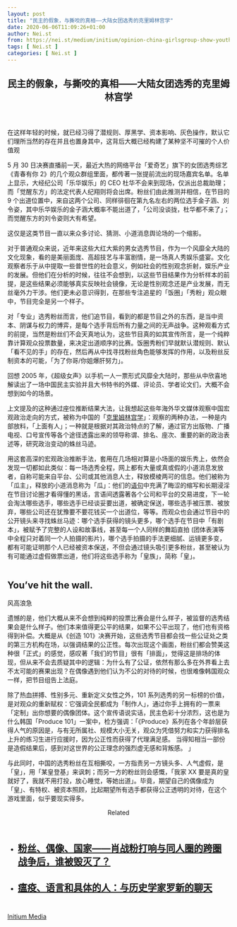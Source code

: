 ```yaml
---
layout: post
title: "民主的假象，与撕咬的真相——大陆女团选秀的克里姆林宫学"
date: 2020-06-06T11:09:26+01:00
author: Nei.st
from: https://nei.st/medium/initium/opinion-china-girlsgroup-show-youth-with-you-2
tags: [ Nei.st ]
categories: [ Nei.st ]
---
```


<article class="post-20374 post type-post status-publish format-standard hentry category-initium" id="post-20374"> <header class="page-header medium Archives"><div class="page-header__image"></div><div class="page-header__content"><h1 class="page-title text-align-center">民主的假象，与撕咬的真相——大陆女团选秀的克里姆林宫学</h1></div> </header><div class="entry-content aesop-entry-content" id="post-20374-content"><link as="font" crossorigin="anonymous" href="//cdn.jsdelivr.net/gh/0nd1jyU39XQ/_/glyph/font-face/0uIzqoZjSuJfvSBnvgXTcApMtcVhMcpr.woff" rel="preload" type="font/woff"/><link as="font" crossorigin="anonymous" href="//cdn.jsdelivr.net/gh/0nd1jyU39XQ/_/glyph/font-face/1sTnSLZWDKucPX6SAk.woff" rel="preload" type="font/woff"/><p class="blog-post__description">在这样年轻的时候，就已经习得了潜规则、厚黑学、资本影响、灰色操作，默认它们理所当然的存在并且也置身其中，这背后大概已经构建了某种坚不可摧的个人价值观</p><span id="more-20374"></span><div class="container img"></div><p>5 月 30 日决赛直播前一天，最近大热的网络平台「爱奇艺」旗下的女团选秀综艺《青春有你 2》的几个观众群组里面，都传著一张提前流出的现场嘉宾名单。名单上显示，大经纪公司「乐华娱乐」的 CEO 杜华不会来到现场，仅派出总裁助理；而「觉醒东方」的法定代表人纪翔则将会出席。粉丝们由此推测并相信，在节目的 9 个出道位置中，来自这两个公司、同样徘徊在第九名左右的两位选手金子涵、刘令姿，其中乐华娱乐的金子涵大概率不能出道了，「公司没谈拢，杜华都不来了」；而觉醒东方的刘令姿则大有希望。</p><p>这仅是这类节目一直以来众多讨论、猜测、小道消息舆论场的一个缩影。</p><p>对于普通观众来说，近年来这些大红大紫的男女选秀节目，作为一个风靡全大陆的文化现象，看的是美丽面庞、高超技艺与丰富剧情，是一场真人秀娱乐盛宴。文化观察者乐于从中提取一些普世性的社会意义，例如社会的性别观念折射，娱乐产业的发展。但他们在分析的时候，往往不会想到，以这些节目结果作为分析样本的前提，是这些结果必须能够真实反映社会镜像，无论是性别观念还是产业发展，而无丝毫外力干涉。他们更未必意识得到，在那些专注追星的「饭圈」「秀粉」观众眼中，节目完全是另一个样子。</p><p>对「专业」选秀粉丝而言，他们追节目，看到的都是节目之外的东西，是当中资本、阴谋与权力的博弈，是每个选手背后所有力量之间的无声战争。这种观看方式的前提，当然是粉丝们不会天真地认为，这些节目真的如其宣传所言，是一个纯粹靠计算观众投票数量，来决定出道顺序的比赛。饭圈秀粉们早就默认潜规则、默认「看不见的手」的存在，然后再从中找寻找粉丝角色能够发挥的作用，以及粉丝反制资本的可能，「为了你哥/你姐爆肝努力」。</p><p>回想 2005 年，《超级女声》以手机一人一票形式风靡全大陆时，那些从中欣喜地解读出了一场中国民主实验并且大书特书的外媒、评论员、学者论文们，大概不会想到如今的场景。</p><div class="code-block code-block-1" style="margin: 8px 0; clear: both;"><div class="container ads_KbHEVhh8Rw"><div class="card card--blog post-sidebar"><div class="card-body"><div class="logo_ngcontent-kty-0"> </div><div class="iframe-blocker U6XAMK63Vh00WqvF2BacIQ"><div class="background-h60B"> </div><div class="WumZiPCS4MeMw4pxQ"> </div></div></div><div class="card-footer"><div class="card-footer-wrapper" layout="row bottom-left"></div></div></div></div></div><p>上文提及的这种通过座位推断结果大法，让我想起这些年海外华文媒体观察中国宏观政治走向的方式，被称为中国的「<a href="https://theinitium.com/article/20160302-notes-political-opinion/" rel="noopener noreferrer nofollow" target="_blank">克里姆林宫学</a>」：观察的两种办法，一种是内部放料，「上面有人」；一种就是根据对其政治特点的了解，通过官方出版物、广播电视、口号宣传等各个途径透露出来的领导称谓、排名、座次、重要的新的政治表述等，研究政治变动的蛛丝马迹。</p><p>用这套高深的宏观政治推断手法，套用在几场相对算是小场面的娱乐秀上，依然会发现一切都如此类似：每一场选秀全程，网上都有大量或真或假的小道消息发放者，自称可能来自平台、公司或其他消息人士，释放模棱两可的信息。他们被称为「瓜主」，释放的小道消息称为「瓜」：他们的<a href="https://www.douban.com/group/topic/178086661/" rel="noopener noreferrer nofollow" target="_blank">语句</a>中充满了晦涩的缩写和长期浸淫在节目讨论圈才看得懂的黑话，言语间透露著各个公司和平台的交易进度，下一轮会淘汰哪些选手，哪些选手已经谈妥要出道，被确定保送，哪些选手被压票、被放弃，哪些公司还在犹豫要不要花钱买一个出道位，等等。而观众也会通过节目中的公开镜头来寻找蛛丝马迹：哪个选手获得的镜头更多，哪个选手在节目中「有剧本」，被赋予了完整的人设和故事线，甚至每一个人同样的舞蹈直拍 (团体表演等中全程只对着同一个人拍摄的影片)，哪个选手拍摄的手法更细腻、运镜更多变，都有可能证明那个人已经被资本保送，不但会通过镜头吸引更多粉丝，甚至被认为有可能通过虚假做票出道，他们将这些选手称为「皇族」，简称「皇」。</p><div class="aesop-content-comp-wrap aesop-content-comp-columns-1" id="aesop-content-component"><div class="container img gfw edge"><div class="BarrierFailsafe__fullBarrier___2bFWd"><div class="aspectRatioPlaceholder nykpaywall"><div class="progressiveMedia" data-height="880" data-width="1040"> <img alt="" class="progressiveMedia-image lazyload" data-src="https://cdn.jsdelivr.net/gh/0nd1jyU39XQ/_/img/1/full-desktop@2x.png" src="https://cdn.jsdelivr.net/gh/0nd1jyU39XQ/_/img/1/full-desktop@2x.png"/></div></div><h1 class="BarrierFailsafe__header___1VGQh">You’ve hit the wall.</h1><div class="BarrierFailsafe__body___2hQxl">风高浪急 <a class="wdAUwEkxSXQjBoQ" href="https://nei.st/medium/j2c6srlbezlceyrdintsxq" rel="noopener noreferrer nofollow" target="_blank"><span class="svgIcon svgIcon--questionMark svgIcon--19px"></span></a></div></div></div></div><p>遗憾的是，他们大概从来不会想到纯粹的投票比赛会是什么样子，被监督的选秀结果会是什么样子。他们本来值得更公平的结果，如果不公平出现了，他们也有资格得到补偿。大概是从《创造 101》决赛开始，这些选秀节目都会找一些公证处之类的第三方机构在场，以强调结果的公正性。每次出现这个画面，粉丝们都会赞美这种很「正式」的感觉，感叹著「我们的节目」很有「排面」，觉得这是排场的体现，但从来不会去质疑其中的逻辑：为什么有了公证，依然有那么多在外界看上去不太可能的赛果出现？在偶像遇到他们认为不公的对待的时候，也很难像韩国观众一样，把节目组告上法庭。</p><p>除了热血拼搏、性别多元、重新定义女性之外，101 系列选秀的另一标榜的价值，是对观众的重新赋权：它强调全民都成为「制作人」，通过你手上拥有的一票来「定制」出你想要的偶像团体。这个宣传语说实话，民主色彩十分浓烈，这也是为什么韩国「Produce 101」一案中，检方强调：「《Produce》系列在各个年龄层获得人气的原因是，与有无所属社、规模大小无关，观众为凭借努力和实力获得排名上升的练习生进行应援时，因为公正性而获得了代理满足感。 当得知相当一部份是造假结果后，感到对这世界的公正理念的强烈虚无感和背叛感。 」</p><p>与此同时，中国的选秀粉丝在互相撕咬，一方指责另一方镜头多、人气虚假，是「皇」，用「某皇登基」来讽刺；而另一方的粉丝则会感慨，「我家 XX 要是真的皇就好了，我就不用打投，放心睡觉，等她出道」。毕竟，期望自己的偶像成为「皇」、有特权、被资本照顾，比起期望所有选手都获得公正透明的对待，在这个游戏里面，似乎要现实得多。</p><section class="jsx-1092709871 collection"><header class="jsx-1092709871 container"><span class="jsx-65431776 text-icon text-right size-md spacing-xxtight weight-medium"><span class="jsx-65431776 text"><span class="jsx-1092709871">Related</span></span></span></header><ul class="jsx-1092709871 collection-list"><li class="jsx-1092709871"><section class="jsx-2013367371 container"><div class="jsx-2013367371 content no-cover type-collection"><div class="jsx-2013367371 left"> <a class="jsx-2013367371" href="https://nei.st/medium/initium/xiaozhan-fanquan-fans"><h2 class="jsx-2996311878 sidebar">粉丝、偶像、国家——肖战粉打响与同人圈的跨圈战争后，谁被毁灭了？</h2> </a></div></div></section></li><li class="jsx-1092709871"><section class="jsx-2013367371 container"><div class="jsx-2013367371 content no-cover type-collection"><div class="jsx-2013367371 left"> <a class="jsx-2013367371" href="https://theinitium.com/article/20200527-opinion-usa-visa-restriction-chinese-journalists/"><h2 class="jsx-2996311878 sidebar">瘟疫、语言和具体的人：与历史学家罗新的聊天</h2> </a></div></div></section></li></ul></section><div class="container qyoLgsBMfk2RyP6PZqEQUQ"><div class="TA9FsqtAclEQEnnC"><a class="q9pBoz6iftkg" href="https://nei.st/medium/initium?source=https://theinitium.com/article/20200603-opinion-china-girlsgroup-show-youth-with-you-2/" rel="noopener noreferrer nofollow"><div class="ISq0AssRMiRdK46s31e1tA"><div class="VBC0sS11TRzyNj7ur4DqLQ"></div></div></a></div></div><div class="code-block code-block-2" style="margin: 8px 0; clear: both;"> <br/><div class="container ads_KbHEVhh8Rw"><div class="card card--blog post-sidebar"><div class="card-body"><div class="logo_ngcontent-kty-0"> </div><div class="iframe-blocker U6XAMK63Vh00WqvF2BacIQ"><div class="background-h60B"> </div><div class="WumZiPCS4MeMw4pxQ"> </div></div></div><div class="card-footer"><div class="card-footer-wrapper" layout="row bottom-left"></div></div></div></div></div></div> <footer class="entry-footer"><div class="categories icon-link"><a href="https://nei.st/category/medium/initium" rel="category tag">Initium Media</a></div> </footer></article>
